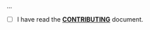<!--- Provide a general summary of your changes in the Title above -->

...

- [ ] I have read the **[CONTRIBUTING](https://github.com/owenvoke/torrent/blob/main/.github/CONTRIBUTING.md)** document.
